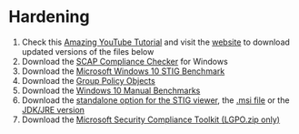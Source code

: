 # Hardening

1. Check this [Amazing YouTube Tutorial](https://youtu.be/6ehIeAxzXSY) and visit the [website](https://public.cyber.mil/) to download updated versions of the files below
2. Download the [SCAP Compliance Checker](https://dl.dod.cyber.mil/wp-content/uploads/stigs/zip/scc-5.4.2_Windows_bundle.zip) for Windows
3. Download the [Microsoft Windows 10 STIG Benchmark](https://dl.dod.cyber.mil/wp-content/uploads/stigs/zip/U_MS_Windows_10_V2R2_STIG_SCAP_1-2_Benchmark.zip)
4. Download the [Group Policy Objects](https://dl.dod.cyber.mil/wp-content/uploads/stigs/zip/U_STIG_GPO_July_2021.zip)
5. Download the [Windows 10 Manual Benchmarks](https://dl.dod.cyber.mil/wp-content/uploads/stigs/zip/U_MS_Windows_10_V2R2_STIG.zip)
6. Download the [standalone option for the STIG viewer](https://dl.dod.cyber.mil/wp-content/uploads/stigs/zip/U_STIGViewer_2-15_Win64.zip), the [.msi file](https://dl.dod.cyber.mil/wp-content/uploads/stigs/zip/U_STIGViewer_2-15_Win64.msi.zip) or the [JDK/JRE version](https://dl.dod.cyber.mil/wp-content/uploads/stigs/zip/U_STIGViewer_2-15.zip)
7. Download the [Microsoft Security Compliance Toolkit (LGPO.zip only)](https://download.microsoft.com/download/8/5/C/85C25433-A1B0-4FFA-9429-7E023E7DA8D8/LGPO.zip)